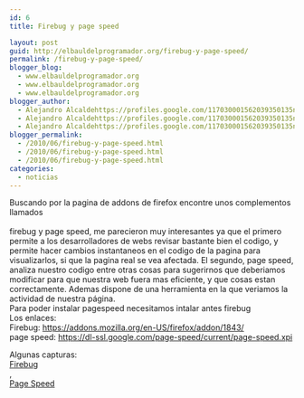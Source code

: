 ```yaml
---
id: 6
title: Firebug y page speed

layout: post
guid: http://elbauldelprogramador.org/firebug-y-page-speed/
permalink: /firebug-y-page-speed/
blogger_blog:
  - www.elbauldelprogramador.org
  - www.elbauldelprogramador.org
  - www.elbauldelprogramador.org
blogger_author:
  - Alejandro Alcaldehttps://profiles.google.com/117030001562039350135noreply@blogger.com
  - Alejandro Alcaldehttps://profiles.google.com/117030001562039350135noreply@blogger.com
  - Alejandro Alcaldehttps://profiles.google.com/117030001562039350135noreply@blogger.com
blogger_permalink:
  - /2010/06/firebug-y-page-speed.html
  - /2010/06/firebug-y-page-speed.html
  - /2010/06/firebug-y-page-speed.html
categories:
  - noticias
---
```

Buscando por la pagina de addons de firefox encontre unos complementos llamados  
<span class="fullpost"><br /> firebug y page speed, me parecieron muy interesantes ya que el primero permite a los desarrolladores de webs revisar bastante bien el codigo, y permite hacer cambios instantaneos en el codigo de la pagina para visualizarlos, si que la pagina real se vea afectada. El segundo, page speed, analiza nuestro codigo entre otras cosas para sugerirnos que deberiamos modificar para que nuestra web fuera mas eficiente, y que cosas estan correctamente. Ademas dispone de una herramienta en la que veriamos la actividad de nuestra página.<br /> Para poder instalar pagespeed necesitamos intalar antes firebug<br /> Los enlaces:<br /> Firebug: https://addons.mozilla.org/en-US/firefox/addon/1843/<br /> page speed: https://dl-ssl.google.com/page-speed/current/page-speed.xpi</p> 

<p>
  Algunas capturas:<br /> <a href='http://1.bp.blogspot.com/_IlK2pNFFgGM/TJ8QhyxgBlI/AAAAAAAAACY/2Nt7LxK8riE/s1600/screenshotmm.png' target="_blank">Firebug</a><br /> , <br /> <a href='http://2.bp.blogspot.com/_IlK2pNFFgGM/TJ8QkDPlerI/AAAAAAAAACc/xVqGq5z_YHU/s1600/screenshot1yp.png' target="_blank">Page Speed</a>
</p>

<p>
  </span>
</p>


